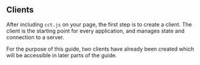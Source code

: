 ## Clients
After including `cct.js` on your page, the first step is to create a client. The client is the starting point for every application, and manages state and connection to a server.

For the purpose of this guide, two clients have already been created which will be accessible in later parts of the guide.
